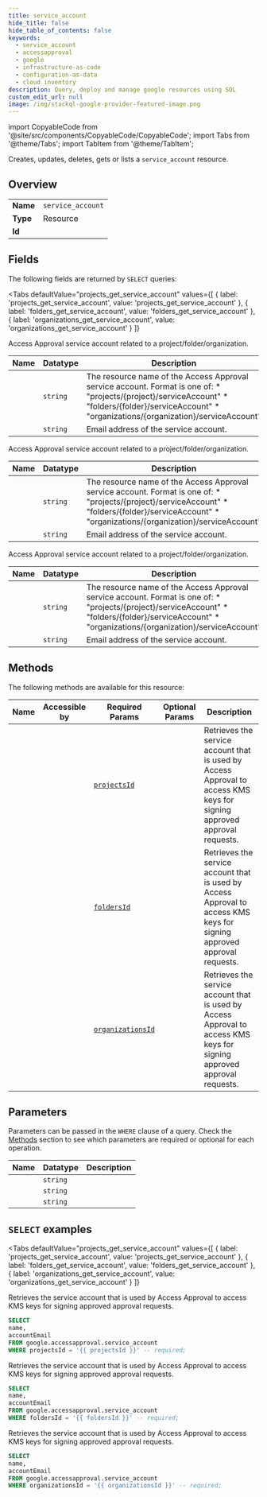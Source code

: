 ```yaml
--- 
title: service_account
hide_title: false
hide_table_of_contents: false
keywords:
  - service_account
  - accessapproval
  - google
  - infrastructure-as-code
  - configuration-as-data
  - cloud inventory
description: Query, deploy and manage google resources using SQL
custom_edit_url: null
image: /img/stackql-google-provider-featured-image.png
---
```


import CopyableCode from '@site/src/components/CopyableCode/CopyableCode';
import Tabs from '@theme/Tabs';
import TabItem from '@theme/TabItem';

Creates, updates, deletes, gets or lists a <code>service_account</code> resource.

## Overview
<table><tbody>
<tr><td><b>Name</b></td><td><code>service_account</code></td></tr>
<tr><td><b>Type</b></td><td>Resource</td></tr>
<tr><td><b>Id</b></td><td><CopyableCode code="google.accessapproval.service_account" /></td></tr>
</tbody></table>

## Fields

The following fields are returned by `SELECT` queries:

<Tabs
    defaultValue="projects_get_service_account"
    values={[
        { label: 'projects_get_service_account', value: 'projects_get_service_account' },
        { label: 'folders_get_service_account', value: 'folders_get_service_account' },
        { label: 'organizations_get_service_account', value: 'organizations_get_service_account' }
    ]}
>
<TabItem value="projects_get_service_account">

Access Approval service account related to a project/folder/organization.

<table>
<thead>
    <tr>
    <th>Name</th>
    <th>Datatype</th>
    <th>Description</th>
    </tr>
</thead>
<tbody>
<tr>
    <td><CopyableCode code="name" /></td>
    <td><code>string</code></td>
    <td>The resource name of the Access Approval service account. Format is one of: * "projects/&#123;project&#125;/serviceAccount" * "folders/&#123;folder&#125;/serviceAccount" * "organizations/&#123;organization&#125;/serviceAccount"</td>
</tr>
<tr>
    <td><CopyableCode code="accountEmail" /></td>
    <td><code>string</code></td>
    <td>Email address of the service account.</td>
</tr>
</tbody>
</table>
</TabItem>
<TabItem value="folders_get_service_account">

Access Approval service account related to a project/folder/organization.

<table>
<thead>
    <tr>
    <th>Name</th>
    <th>Datatype</th>
    <th>Description</th>
    </tr>
</thead>
<tbody>
<tr>
    <td><CopyableCode code="name" /></td>
    <td><code>string</code></td>
    <td>The resource name of the Access Approval service account. Format is one of: * "projects/&#123;project&#125;/serviceAccount" * "folders/&#123;folder&#125;/serviceAccount" * "organizations/&#123;organization&#125;/serviceAccount"</td>
</tr>
<tr>
    <td><CopyableCode code="accountEmail" /></td>
    <td><code>string</code></td>
    <td>Email address of the service account.</td>
</tr>
</tbody>
</table>
</TabItem>
<TabItem value="organizations_get_service_account">

Access Approval service account related to a project/folder/organization.

<table>
<thead>
    <tr>
    <th>Name</th>
    <th>Datatype</th>
    <th>Description</th>
    </tr>
</thead>
<tbody>
<tr>
    <td><CopyableCode code="name" /></td>
    <td><code>string</code></td>
    <td>The resource name of the Access Approval service account. Format is one of: * "projects/&#123;project&#125;/serviceAccount" * "folders/&#123;folder&#125;/serviceAccount" * "organizations/&#123;organization&#125;/serviceAccount"</td>
</tr>
<tr>
    <td><CopyableCode code="accountEmail" /></td>
    <td><code>string</code></td>
    <td>Email address of the service account.</td>
</tr>
</tbody>
</table>
</TabItem>
</Tabs>

## Methods

The following methods are available for this resource:

<table>
<thead>
    <tr>
    <th>Name</th>
    <th>Accessible by</th>
    <th>Required Params</th>
    <th>Optional Params</th>
    <th>Description</th>
    </tr>
</thead>
<tbody>
<tr>
    <td><a href="#projects_get_service_account"><CopyableCode code="projects_get_service_account" /></a></td>
    <td><CopyableCode code="select" /></td>
    <td><a href="#parameter-projectsId"><code>projectsId</code></a></td>
    <td></td>
    <td>Retrieves the service account that is used by Access Approval to access KMS keys for signing approved approval requests.</td>
</tr>
<tr>
    <td><a href="#folders_get_service_account"><CopyableCode code="folders_get_service_account" /></a></td>
    <td><CopyableCode code="select" /></td>
    <td><a href="#parameter-foldersId"><code>foldersId</code></a></td>
    <td></td>
    <td>Retrieves the service account that is used by Access Approval to access KMS keys for signing approved approval requests.</td>
</tr>
<tr>
    <td><a href="#organizations_get_service_account"><CopyableCode code="organizations_get_service_account" /></a></td>
    <td><CopyableCode code="select" /></td>
    <td><a href="#parameter-organizationsId"><code>organizationsId</code></a></td>
    <td></td>
    <td>Retrieves the service account that is used by Access Approval to access KMS keys for signing approved approval requests.</td>
</tr>
</tbody>
</table>

## Parameters

Parameters can be passed in the `WHERE` clause of a query. Check the [Methods](#methods) section to see which parameters are required or optional for each operation.

<table>
<thead>
    <tr>
    <th>Name</th>
    <th>Datatype</th>
    <th>Description</th>
    </tr>
</thead>
<tbody>
<tr id="parameter-foldersId">
    <td><CopyableCode code="foldersId" /></td>
    <td><code>string</code></td>
    <td></td>
</tr>
<tr id="parameter-organizationsId">
    <td><CopyableCode code="organizationsId" /></td>
    <td><code>string</code></td>
    <td></td>
</tr>
<tr id="parameter-projectsId">
    <td><CopyableCode code="projectsId" /></td>
    <td><code>string</code></td>
    <td></td>
</tr>
</tbody>
</table>

## `SELECT` examples

<Tabs
    defaultValue="projects_get_service_account"
    values={[
        { label: 'projects_get_service_account', value: 'projects_get_service_account' },
        { label: 'folders_get_service_account', value: 'folders_get_service_account' },
        { label: 'organizations_get_service_account', value: 'organizations_get_service_account' }
    ]}
>
<TabItem value="projects_get_service_account">

Retrieves the service account that is used by Access Approval to access KMS keys for signing approved approval requests.

```sql
SELECT
name,
accountEmail
FROM google.accessapproval.service_account
WHERE projectsId = '{{ projectsId }}' -- required;
```
</TabItem>
<TabItem value="folders_get_service_account">

Retrieves the service account that is used by Access Approval to access KMS keys for signing approved approval requests.

```sql
SELECT
name,
accountEmail
FROM google.accessapproval.service_account
WHERE foldersId = '{{ foldersId }}' -- required;
```
</TabItem>
<TabItem value="organizations_get_service_account">

Retrieves the service account that is used by Access Approval to access KMS keys for signing approved approval requests.

```sql
SELECT
name,
accountEmail
FROM google.accessapproval.service_account
WHERE organizationsId = '{{ organizationsId }}' -- required;
```
</TabItem>
</Tabs>
